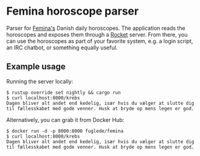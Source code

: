 # Femina horoscope parser

Parser for [Femina's](https://www.femina.dk/) Danish daily horoscopes. The application reads the horoscopes and exposes them through a [Rocket](https://rocket.rs/) server. From there, you can use the horoscopes as part of your favorite system, e.g. a login script, an IRC chatbot, or something equally useful.


## Example usage

Running the server locally:

```
$ rustup override set nightly && cargo run
$ curl localhost:8000/krebs
Dagen bliver alt andet end kedelig, især hvis du vælger at slutte dig til fællesskabet med gode venner. Husk at bryde op mens legen er god.
```

Alternatively, you can grab it from Docker Hub:

```
$ docker run -d -p 8000:8000 fuglede/femina
$ curl localhost:8000/krebs
Dagen bliver alt andet end kedelig, især hvis du vælger at slutte dig til fællesskabet med gode venner. Husk at bryde op mens legen er god.
```